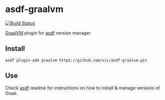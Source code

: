 # asdf-graalvm

[![Build Status](https://travis-ci.org/vic/asdf-graalvm.svg?branch=master)](https://travis-ci.org/vic/asdf-graalvm)

[GraalVM](https://www.graalvm.org/) plugin for [asdf](https://github.com/asdf-vm/asdf) version manager

## Install

```shell
asdf plugin-add graalvm https://github.com/vic/asdf-graalvm.git
```

## Use

Check [asdf](https://github.com/asdf-vm/asdf) readme for instructions on how to install & manage versions of Graal.


